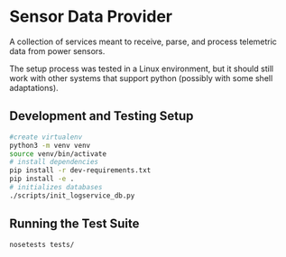 # Sensor Data Provider

A collection of services meant to receive, parse, and process telemetric data
from power sensors.

The setup process was tested in a Linux environment, but it should still work with other systems
that support python (possibly with some shell adaptations).

## Development and Testing Setup

```bash
#create virtualenv
python3 -m venv venv
source venv/bin/activate
# install dependencies
pip install -r dev-requirements.txt
pip install -e .
# initializes databases
./scripts/init_logservice_db.py
```

## Running the Test Suite

```bash
nosetests tests/
```
